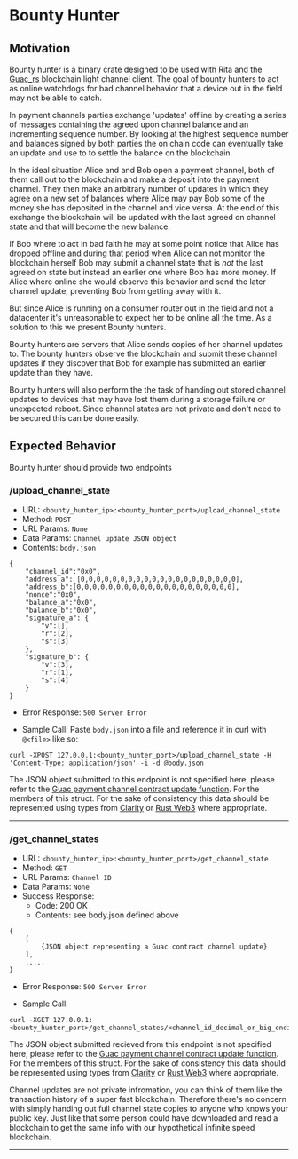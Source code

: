 # Bounty Hunter

## Motivation

Bounty hunter is a binary crate designed to be used with Rita and the [Guac_rs](https://github.com/althea-mesh/guac_rs) blockchain light channel client. The goal of bounty hunters to act as online watchdogs for bad channel behavior that a device out in the field may not be able to catch.

In payment channels parties exchange 'updates' offline by creating a series of messages containing the agreed upon channel balance and an incrementing sequence number. By looking at the highest sequence number and balances signed by both parties the on chain code can eventually take an update and use to to settle the balance on the blockchain.

In the ideal situation Alice and and Bob open a payment channel, both of them call out to the blockchain and make a deposit into the payment channel. They then make an arbitrary number of updates in which they agree on a new set of balances where Alice may pay Bob some of the money she has deposited in the channel and vice versa. At the end of this exchange the blockchain will be updated with the last agreed on channel state and that will become the new balance.

If Bob where to act in bad faith he may at some point notice that Alice has dropped offline and during that period when Alice can not monitor the blockchain herself Bob may submit a channel state that is _not_ the last agreed on state but instead an earlier one where Bob has more money. If Alice where online she would observe this behavior and send the later channel update, preventing Bob from getting away with it.

But since Alice is running on a consumer router out in the field and not a datacenter it's unreasonable to expect her to be online all the time. As a solution to this we present Bounty hunters.

Bounty hunters are servers that Alice sends copies of her channel updates to. The bounty hunters observe the blockchain and submit these channel updates if they discover that Bob for example has submitted an earlier update than they have.

Bounty hunters will also perform the the task of handing out stored channel updates to devices that may have lost them during a storage failure or unexpected reboot. Since channel states are not private and don't need to be secured this can be done easily.

## Expected Behavior

Bounty hunter should provide two endpoints

### /upload_channel_state

- URL: `<bounty_hunter_ip>:<bounty_hunter_port>/upload_channel_state`
- Method: `POST`
- URL Params: `None`
- Data Params: `Channel update JSON object`
- Contents:
`body.json`
```
{
	"channel_id":"0x0",
	"address_a": [0,0,0,0,0,0,0,0,0,0,0,0,0,0,0,0,0,0,0,0],
	"address_b":[0,0,0,0,0,0,0,0,0,0,0,0,0,0,0,0,0,0,0,0],
	"nonce":"0x0",
	"balance_a":"0x0",
	"balance_b":"0x0",
	"signature_a": {
		"v":[],
		"r":[2],
		"s":[3]
	},
	"signature_b": {
		"v":[3],
		"r":[1],
		"s":[4]
	}
}

```

- Error Response: `500 Server Error`

- Sample Call:
Paste `body.json` into a file and reference it in curl with `@<file>` like so:
```
curl -XPOST 127.0.0.1:<bounty_hunter_port>/upload_channel_state -H 'Content-Type: application/json' -i -d @body.json
```

The JSON object submitted to this endpoint is not specified here, please refer to the [Guac payment channel contract update function](https://github.com/althea-mesh/guac/blob/master/contracts/PaymentChannels.sol#L172). For the members of this struct. For the sake of consistency this data should be represented using types from [Clarity](https://github.com/althea-mesh/clarirty) or [Rust Web3](https://github.com/tomusdrw/rust-web3) where appropriate.

---

### /get_channel_states

- URL: `<bounty_hunter_ip>:<bounty_hunter_port>/get_channel_state`
- Method: `GET`
- URL Params: `Channel ID`
- Data Params: `None`
- Success Response:
  - Code: 200 OK
  - Contents: see body.json defined above

```
{
    [
        {JSON object representing a Guac contract channel update}
    ],
    .....
}
```

- Error Response: `500 Server Error`

- Sample Call:

```
curl -XGET 127.0.0.1:<bounty_hunter_port>/get_channel_states/<channel_id_decimal_or_big_endian_hex>
```

The JSON object submitted recieved from this endpoint is not specified here, please refer to the [Guac payment channel contract update function](https://github.com/althea-mesh/guac/blob/master/contracts/PaymentChannels.sol#L172). For the members of this struct. For the sake of consistency this data should be represented using types from [Clarity](https://github.com/althea-mesh/clarirty) or [Rust Web3](https://github.com/tomusdrw/rust-web3) where appropriate.

Channel updates are not private infromation, you can think of them like the transaction history of a super fast blockchain. Therefore there's no concern with simply handing out full channel state copies to anyone who knows your public key. Just like that some person could have downloaded and read a blockchain to get the same info with our hypothetical infinite speed blockchain.

---
